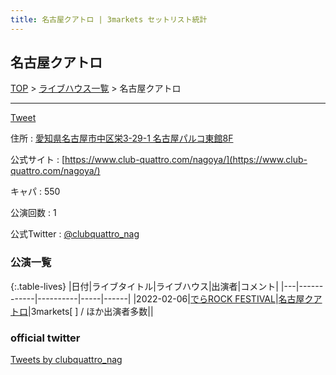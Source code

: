 ```yaml
---
title: 名古屋クアトロ | 3markets セットリスト統計
---
```

## 名古屋クアトロ

[TOP](/setlist/) > [ライブハウス一覧](livehouses.html) > 名古屋クアトロ

___

<a href="https://twitter.com/share?ref_src=twsrc%5Etfw" data-text="3markets[ ]セットリスト > 名古屋クアトロ" class="twitter-share-button" data-via="3markets" data-hashtags="3markets" data-related="3markets" data-show-count="false">Tweet</a>

住所
:    <a href="https://www.google.co.jp/maps/search/%E6%84%9B%E7%9F%A5%E7%9C%8C%E5%90%8D%E5%8F%A4%E5%B1%8B%E5%B8%82%E4%B8%AD%E5%8C%BA%E6%A0%843-29-1%20%E5%90%8D%E5%8F%A4%E5%B1%8B%E3%83%91%E3%83%AB%E3%82%B3%E6%9D%B1%E9%A4%A88F" rel="noopener noreferrer" target="_blank">愛知県名古屋市中区栄3-29-1 名古屋パルコ東館8F</a>

公式サイト
:    [https://www.club-quattro.com/nagoya/](https://www.club-quattro.com/nagoya/)

キャパ
:    550

公演回数
: 1


公式Twitter
: <a href="https://twitter.com/clubquattro_nag">@clubquattro_nag</a>


### 公演一覧

{:.table-lives}
|日付|ライブタイトル|ライブハウス|出演者|コメント|
|---|------------|----------|-----|------|
|<span class="nowrap">2022-02-06</span>|[でらROCK FESTIVAL](live008.html)|[名古屋クアトロ](livehouse042.html)|3markets[ ] / ほか出演者多数||




### official twitter

<a class="twitter-timeline" href="https://twitter.com/clubquattro_nag?ref_src=twsrc%5Etfw">Tweets by clubquattro_nag</a> <script async src="https://platform.twitter.com/widgets.js" charset="utf-8"></script>


<script async src="https://platform.twitter.com/widgets.js" charset="utf-8"></script>